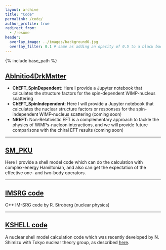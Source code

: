 ```yaml
---
layout: archive
title: "Code"
permalink: /code/
author_profile: true
redirect_from:
  - /resume
header:
  overlay_image: ../images/background6.jpg
  overlay_filter: 0.1 # same as adding an opacity of 0.5 to a black background
---
```


{% include base_path %}


## [AbInitio4DrkMatter](https://github.com/BaishanHu/AbInitio4DarkMatter)
- **ChEFT_SpinDependent**: Here I provide a Jupyter notebook that calculates the structure factors for the spin-dependent WIMP-nucleus scattering
- **ChEFT_SpinIndependent**: Here I will provide a Jupyter notebook that calculates the nuclear structure factors or responses for the spin-independent WIMP-nucleus scattering (coming soon)
- **NREFT**: Non-Relativistic EFT is a complementary approach to tackle the physics of WIMPs-nucleon interactions, and we will provide future comparisons with the chiral EFT results (coming soon)

----

## [SM_PKU](https://github.com/BaishanHu/sm_pku)
Here I provide a shell model code which can do the calculation with complex-energy Hamiltonian, and also can get the expectation of the effective one- and two-body operators.

----

## [IMSRG code](https://github.com/ragnarstroberg)
C++ IM-SRG code by R. Stroberg (nuclear physics)

----

## [KSHELL code](https://sites.google.com/a/cns.s.u-tokyo.ac.jp/kshell/home)
A nuclear shell model calculation code which was recently developed by N. Shimizu with Tokyo nuclear theory group, as described [here](https://arxiv.org/abs/1310.5431).
